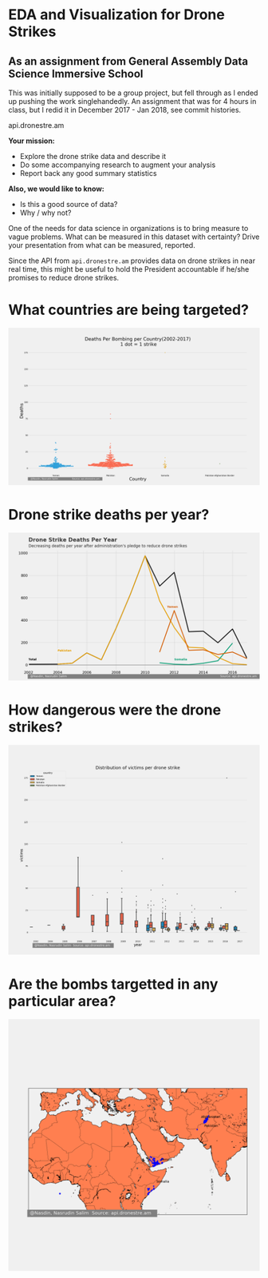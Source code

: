 # EDA and Visualization for Drone Strikes
## As an assignment from General Assembly Data Science Immersive School
This was initially supposed to be a group project, but fell through as I ended up pushing the work singlehandedly. An assignment that was for 4 hours in class, but I redid it in December 2017 - Jan 2018, see commit histories. 

api.dronestre.am


**Your mission:** 
- Explore the drone strike data and describe it
- Do some accompanying research to augment your analysis
- Report back any good summary statistics

**Also, we would like to know:**
 - Is this a good source of data?
 - Why / why not?


One of the needs for data science in organizations is to bring measure to vague problems. What can be measured in this dataset with certainty? Drive your presentation from what can be measured, reported. 

Since the API from `api.dronestre.am` provides data on drone strikes in near real time, this might be useful to hold the President accountable if he/she promises to reduce drone strikes. 

# What countries are being targeted?
![Deaths Per Bombing Per Country](deathsperbombingpercountry.png  "What Countries are being targeted?")

# Drone strike deaths per year?
![Deaths Per Bombing Per Country](dronestikedeathsperyear.png  "Drone strike deaths per year")

# How dangerous were the drone strikes?
![Deaths Per Bombing Per Country](DroneStrikeImpact.png  "How dangerous were the drone strikes?")

# Are the bombs targetted in any particular area?
![Deaths Per Bombing Per Country](bombspots.png  "Are the bombs targetted in any particular area?")